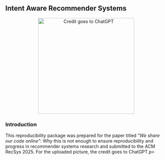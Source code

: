 <!DOCTYPE html>
<html>
<head>

</head>
<body>
<h2>Intent Aware Recommender Systems</h2>
<p align="center">
  <img src="intentAware.webp" width="300", title="Credit goes to ChatGPT">
</p>


<h3>Introduction</h3>
<p >This reproducibility package was prepared for the paper titled <em>"We share our code online"</em>: Why this is not enough to ensure reproducibility and progress in recommender systems research and submitted  to the ACM RecSys 2025.  For the uploaded picture, the credit goes to ChatGPT.p>

<p ></p>

</body>
</html>  

